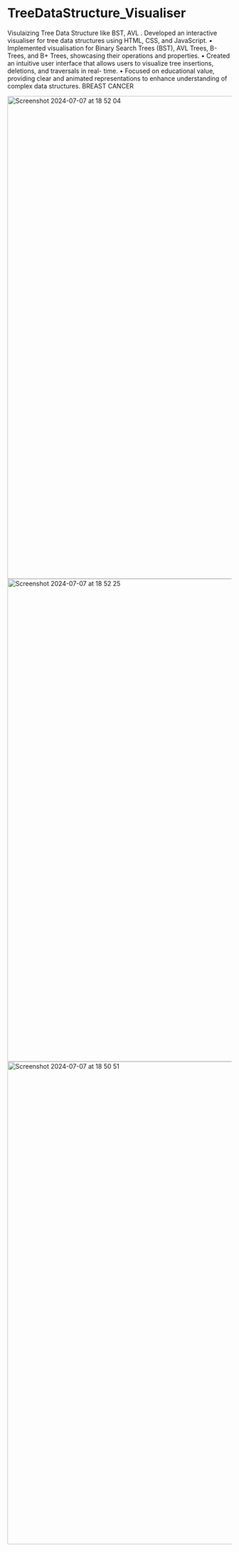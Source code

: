 # TreeDataStructure_Visualiser
Visulaizing Tree Data Structure like BST, AVL . 
Developed an interactive visualiser for tree data structures
using HTML, CSS, and JavaScript.
• Implemented visualisation for Binary Search Trees (BST),
AVL Trees, B-Trees, and B+ Trees, showcasing their
operations and properties.
• Created an intuitive user interface that allows users to
visualize tree insertions, deletions, and traversals in real-
time.
• Focused on educational value, providing clear and animated
representations to enhance understanding of complex data
structures.
BREAST CANCER

<img width="1082" alt="Screenshot 2024-07-07 at 18 52 04" src="https://github.com/user-attachments/assets/0983998b-5a8b-448c-9ea3-cb5356acbfb9">
<img width="1082" alt="Screenshot 2024-07-07 at 18 52 25" src="https://github.com/user-attachments/assets/51fa4270-a153-433c-acbf-43528c03bdcc">
<img width="1082" alt="Screenshot 2024-07-07 at 18 50 51" src="https://github.com/user-attachments/assets/bc992146-b1c6-4033-a4ca-3d7be831977a">
